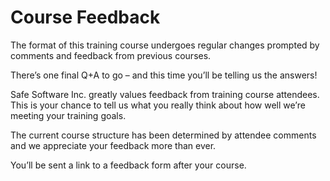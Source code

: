# Course Feedback

The format of this training course undergoes regular changes prompted by comments and feedback from previous courses.

There’s one final Q+A to go – and this time you’ll be telling us the answers!

Safe Software Inc. greatly values feedback from training course attendees. This is your chance to tell us what you really think about how well we’re meeting your training goals.

The current course structure has been determined by attendee comments and we appreciate your feedback more than ever.

You’ll be sent a link to a feedback form after your course.